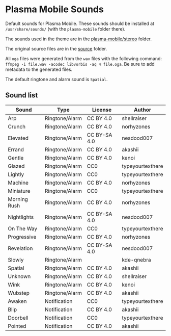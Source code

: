 # Plasma Mobile Sounds

Default sounds for Plasma Mobile. These sounds should be installed at `/usr/share/sounds/` (with the `plasma-mobile` folder there).

The sounds used in the theme are in the [plasma-mobile/stereo](plasma-mobile/stereo) folder.

The original source files are in the [source](source) folder.

All `oga` files were generated from the `wav` files with the following command: `ffmpeg -i file.wav -acodec libvorbis -aq 4 file.oga`. Be sure to add metadata to the generated files.

The default ringtone and alarm sound is `Spatial`.

## Sound list

| Sound                    | Type           | License      | Author        |
| ------------------------ | -------------- | ------------ | ------------- |
| Arp                       | Ringtone/Alarm | CC BY 4.0     | shellraiser
| Crunch                    | Ringtone/Alarm | CC BY 4.0     | norhyzones
| Elevated                  | Ringtone/Alarm | CC BY-SA 4.0  | nesdood007
| Errand                    | Ringtone/Alarm | CC BY 4.0     | akashii
| Gentle                    | Ringtone/Alarm | CC BY 4.0     | kenoi
| Glazed                    | Ringtone/Alarm | CC0           | typeyourtexthere
| Lightly                   | Ringtone/Alarm | CC0           | typeyourtexthere
| Machine                   | Ringtone/Alarm | CC BY 4.0     | norhyzones
| Miniature                 | Ringtone/Alarm | CC0           | typeyourtexthere
| Morning Rush              | Ringtone/Alarm | CC BY 4.0     | norhyzones
| Nightlights               | Ringtone/Alarm | CC BY-SA 4.0  | nesdood007
| On The Way                | Ringtone/Alarm | CC0           | typeyourtexthere
| Progressive               | Ringtone/Alarm | CC BY 4.0     | norhyzones
| Revelation                | Ringtone/Alarm | CC BY-SA 4.0  | nesdood007
| Slowly                    | Ringtone/Alarm |               | kde-qnebra
| Spatial                   | Ringtone/Alarm | CC BY 4.0     | akashii
| Unknown                   | Ringtone/Alarm | CC BY 4.0     | shellraiser
| Wink                      | Ringtone/Alarm | CC BY 4.0     | kenoi
| Wubstep                   | Ringtone/Alarm | CC BY 4.0     | akashii
| Awaken                    | Notification   | CC0           | typeyourtexthere
| Blip                      | Notification   | CC BY 4.0     | akashii
| Doorbell                  | Notification   | CC0           | typeyourtexthere
| Pointed                   | Notification   | CC BY 4.0     | akashii


